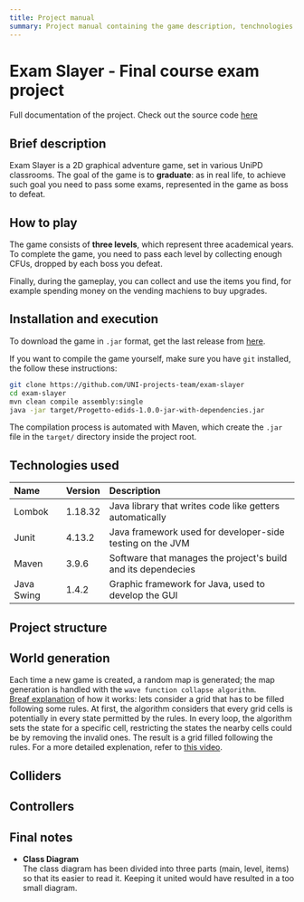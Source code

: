 ```yaml
---
title: Project manual
summary: Project manual containing the game description, tenchnologies used, how to compile, how to win
---
```


# __Exam Slayer - Final course exam project__

Full documentation of the project. Check out the source code [here](https://github.com/UNI-projects-team/exam-slayer)

## Brief description

Exam Slayer is a 2D graphical adventure game, set in various UniPD classrooms. The goal of the game is to __graduate__: as in real life,
to achieve such goal you need to pass some exams, represented in the game as boss to defeat.

## How to play
The game consists of __three levels__, which represent three academical years. To complete the game, you need to pass each level by collecting enough CFUs, dropped by each boss you defeat.

Finally, during the gameplay, you can collect and use the items you find, for example spending money on the vending machiens to buy upgrades.


## Installation and execution
To download the game in `.jar` format, get the last release from [here](https://www.github.com).

If you want to compile the game yourself, make sure you have `git` installed, the follow these instructions:
```bash
git clone https://github.com/UNI-projects-team/exam-slayer
cd exam-slayer
mvn clean compile assembly:single
java -jar target/Progetto-edids-1.0.0-jar-with-dependencies.jar
```
The compilation process is automated with Maven, which create the `.jar` file in the `target/` directory inside the project root.

## Technologies used

| Name       | Version | Description                                                   |
| :--------- | :------ | :------------------------------------------------------------ |
| Lombok     | 1.18.32 | Java library that writes code like getters automatically      |
| Junit      | 4.13.2  | Java framework used for developer-side testing on the JVM     |
| Maven      | 3.9.6   | Software that manages the project's build and its dependecies |
| Java Swing | 1.4.2   | Graphic framework for Java, used to develop the GUI           |

## Project structure


## World generation
Each time a new game is created, a random map is generated; the map generation is handled with the `wave function collapse algorithm`. <br/> <u>Breaf explanation</u> of how it works: lets consider a grid that has to be filled following some rules. At first, the algorithm considers that every grid cells is potentially in every state permitted by the rules. In every loop, the algorithm sets the state for a specific cell, restricting the states the nearby cells could be by removing the invalid ones. The result is a grid filled following the rules.
For a more detailed explenation, refer to [this video](https://www.youtube.com/watch?v=2SuvO4Gi7uY&t=31s&pp=ygUXd2F2ZSBjb2xsYXBzZSBhbGdvcml0aG0%3D).

## Colliders

## Controllers

## Final notes
- __Class Diagram__<br/> The class diagram has been divided into three parts (main, level, items) so that its easier to read it. Keeping it united would have resulted in a too small diagram.
